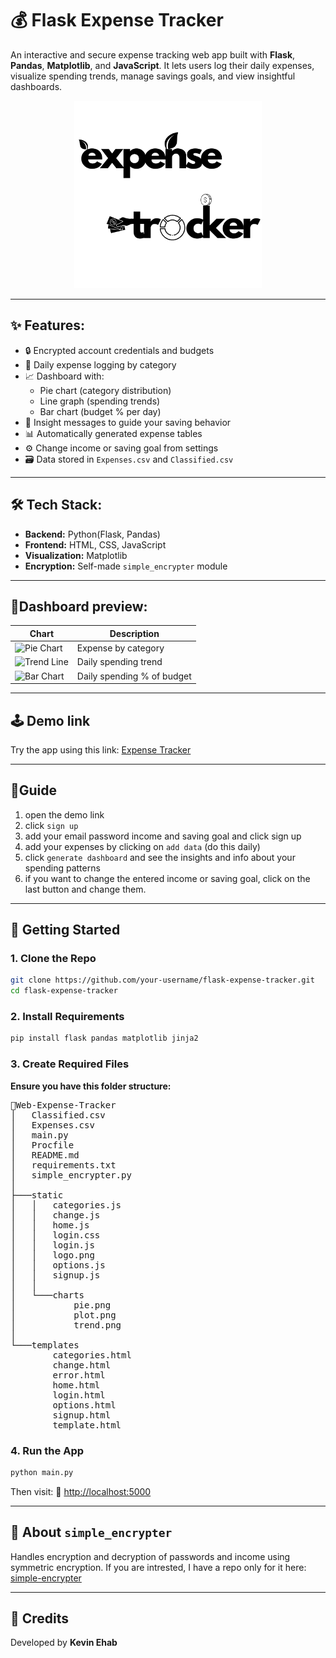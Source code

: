 # 💰 Flask Expense Tracker

An interactive and secure expense tracking web app built with **Flask**, **Pandas**, **Matplotlib**, and **JavaScript**. It lets users log their daily expenses, visualize spending trends, manage savings goals, and view insightful dashboards.
<p align="center">
  <img src="static/logo.png" alt="Description" width="300"/>
</p>

---

## ✨ Features:

- 🔒 Encrypted account credentials and budgets
- 🧾 Daily expense logging by category
- 📈 Dashboard with:
  - Pie chart (category distribution)
  - Line graph (spending trends)
  - Bar chart (budget % per day)
- 💬 Insight messages to guide your saving behavior
- 📊 Automatically generated expense tables
- ⚙️ Change income or saving goal from settings
- 🗃 Data stored in `Expenses.csv` and `Classified.csv`

---

## 🛠 Tech Stack:

- **Backend:** Python(Flask, Pandas)
- **Frontend:** HTML, CSS, JavaScript
- **Visualization:** Matplotlib
- **Encryption:** Self-made `simple_encrypter` module

---

## 📸Dashboard preview:

| Chart                                  | Description                |
| -------------------------------------- | -------------------------- |
| ![Pie Chart](https://github.com/user-attachments/assets/80ec048c-c322-4b57-bd61-923001247d63)    | Expense by category        |
| ![Trend Line](https://github.com/user-attachments/assets/b80696e8-4616-465f-a8fc-d89d31310240) | Daily spending trend       |
| ![Bar Chart](https://github.com/user-attachments/assets/db75b6e7-a097-40e8-beef-45f4628a3c86)   | Daily spending % of budget |

---

## 🕹 Demo link
Try the app using this link: [Expense Tracker](https://web-expense-tracker-production.up.railway.app/)

---

## 📕Guide
1. open the demo link
2. click `sign up`
3. add your email password income and saving goal and click sign up
4. add your expenses by clicking on `add data` (do this daily)
5. click `generate dashboard` and see the insights and info about your spending patterns
6. if you want to change the entered income or saving goal, click on the last button and change them.

---

## 🚀 Getting Started

### 1. Clone the Repo

```bash
git clone https://github.com/your-username/flask-expense-tracker.git
cd flask-expense-tracker
```
### 2. Install Requirements
```bash
pip install flask pandas matplotlib jinja2
```
### 3. Create Required Files
<strong>Ensure you have this folder structure:</strong><br>
<pre>
📁Web-Expense-Tracker
│   Classified.csv
│   Expenses.csv
│   main.py
│   Procfile
│   README.md
│   requirements.txt
│   simple_encrypter.py
│
├───static
│   │   categories.js
│   │   change.js
│   │   home.js
│   │   login.css
│   │   login.js
│   │   logo.png
│   │   options.js
│   │   signup.js
│   │
│   └───charts
│           pie.png
│           plot.png
│           trend.png
│
└───templates
        categories.html
        change.html
        error.html
        home.html
        login.html
        options.html
        signup.html
        template.html
</pre>
### 4. Run the App
```bash
python main.py
```
Then visit:
📍 <a href='http://localhost:5000'>http://localhost:5000</a>

---

## 🔐 About `simple_encrypter`
Handles encryption and decryption of passwords and income using symmetric encryption.
If you are intrested, I have a repo only for it here: 
<a href='https://github.com/kevin-ehab/simple-encrypter'>simple-encrypter</a>

---

## 🙌 Credits
Developed by <strong>Kevin Ehab</strong>
